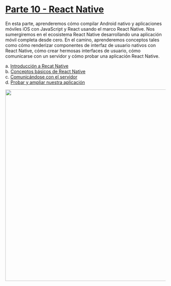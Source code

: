 # [Parte 10 - React Native](https://fullstackopen.com/es/part10)

En esta parte, aprenderemos cómo compilar Android nativo y aplicaciones móviles iOS con JavaScript y React usando el marco React Native. Nos sumergiremos en el ecosistema React Native desarrollando una aplicación móvil completa desde cero. En el camino, aprenderemos conceptos tales como cómo renderizar componentes de interfaz de usuario nativos con React Native, cómo crear hermosas interfaces de usuario, cómo comunicarse con un servidor y cómo probar una aplicación React Native.

a. [Introducción a Recat Native](https://fullstackopen.com/es/part10/introduccion_a_react_native)  
b. [Conceptos básicos de React Native](https://fullstackopen.com/es/part10/conceptos_basicos_de_react_native)  
c. [Comunicándose con el servidor](https://fullstackopen.com/es/part10/comunicandose_con_el_servidor)  
d. [Probar y ampliar nuestra aplicación](https://fullstackopen.com/es/part10/probar_y_ampliar_nuestra_aplicacion)

<img src="https://github.com/jgomez2531/Full-Stack-Open/assets/76822966/b3b6d3e8-dddc-4cce-b209-254e7fd644f6" class="center" width="600" />
